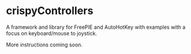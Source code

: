 # crispyControllers
A framework and library for FreePIE and AutoHotKey with examples with
a focus on keyboard/mouse to joystick.

More instructions coming soon.

